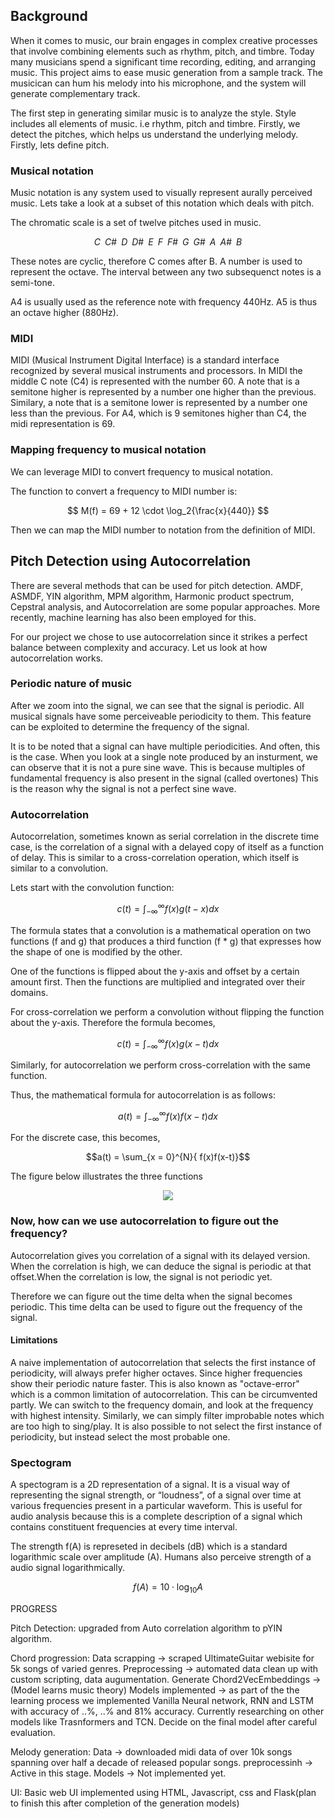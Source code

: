 ## Background

When it comes to music, our brain engages in complex creative processes
that involve combining elements such as rhythm, pitch, and timbre.
Today many musicians spend a significant time recording, editing, and arranging music.
This project aims to ease music generation from a sample track. The musicican can hum his melody
into his microphone, and the system will generate complementary track.

The first step in generating similar music is to analyze the style.
Style includes all elements of music. i.e rhythm, pitch and timbre.
Firstly, we detect the pitches, which helps us understand the underlying melody.
Firstly, lets define pitch.

### Musical notation

Music notation is any system used to visually represent aurally perceived music. Lets take a look at a subset of this notation which deals with pitch.

The chromatic scale is a set of twelve pitches used in music.

$$C \;\; C\# \;\; D \;\; D\# \;\; E \;\; F \;\; F\# \;\; G \;\; G\# \;\; A \;\; A\# \;\; B$$

These notes are cyclic, therefore C comes after B. A number is used to represent the octave.
The interval between any two subsequenct notes is a semi-tone.

A4 is usually used as the reference note with frequency 440Hz. A5 is thus an octave higher (880Hz).

### MIDI

MIDI (Musical Instrument Digital Interface) is a standard interface recognized by several musical instruments and processors. In MIDI the middle C note (C4) is represented with the number 60. A note that is a semitone higher is represented by a number one higher than the previous. Similary, a note that is a semitone lower is represented by a number one less than the previous. For A4, which is 9 semitones higher than C4, the midi representation is 69.

### Mapping frequency to musical notation

We can leverage MIDI to convert frequency to musical notation.

The function to convert a frequency to MIDI number is:

$$  M(f) = 69 + 12 \cdot \log_2{\frac{x}{440}} $$

Then we can map the MIDI number to notation from the definition of MIDI.

## Pitch Detection using Autocorrelation

There are several methods that can be used for pitch detection.
AMDF, ASMDF, YIN algorithm, MPM algorithm, Harmonic product spectrum, Cepstral analysis, and Autocorrelation are some popular approaches. More recently, machine learning has also been employed for this.

For our project we chose to use autocorrelation since it strikes a perfect balance between complexity and accuracy. Let us look at how autocorrelation works.

### Periodic nature of music

After we zoom into the signal, we can see that the signal is periodic.
All musical signals have some perceiveable periodicity to them.
This feature can be exploited to determine the frequency of the signal.

It is to be noted that a signal can have multiple periodicities. And often, this is the case.
When you look at a single note produced by an insturment, we can observe that it is not a pure sine wave.
This is because multiples of fundamental frequency is also present in the signal (called overtones)
This is the reason why the signal is not a perfect sine wave.

### Autocorrelation

Autocorrelation, sometimes known as serial correlation in the discrete time case, is the correlation of a signal with a delayed copy of itself as a function of delay. This is similar to a cross-correlation operation, which itself is similar to a convolution.

Lets start with the convolution function:

$$c(t) = \int_{-\infty}^{\infty}{f(x) g(t-x) dx}$$

The formula states that a convolution is a mathematical operation on two functions (f and g) that produces a third function (f * g) that expresses how the shape of one is modified by the other.

One of the functions is flipped about the y-axis and offset by a certain amount first. Then the functions are multiplied and integrated over their domains.

For cross-correlation we perform a convolution without flipping the function about the y-axis. Therefore the formula becomes,

$$c(t) = \int_{-\infty}^{\infty}{f(x) g(x-t) dx}$$

Similarly, for autocorrelation we perform cross-correlation with the same function.

Thus, the mathematical formula for autocorrelation is as follows:

$$a(t) = \int_{-\infty}^{\infty}{f(x) f(x - t) dx}$$

For the discrete case, this becomes,

$$a(t) = \sum_{x = 0}^{N}{ f(x)f(x-t)}$$

The figure below illustrates the three functions

<center><img src="https://upload.wikimedia.org/wikipedia/commons/thumb/2/21/Comparison_convolution_correlation.svg/600px-Comparison_convolution_correlation.svg.png"></center>

### Now, how can we use autocorrelation to figure out the frequency?

Autocorrelation gives you correlation of a signal with its delayed version. When the correlation is high, we can deduce the signal is periodic at that offset.When the correlation is low, the signal is not periodic yet.

Therefore we can figure out the time delta when the signal becomes periodic. This time delta can be used to figure out the frequency of the signal.

#### Limitations

A naive implementation of autocorrelation that selects the first instance of periodicity, will always prefer higher octaves. Since higher frequencies show their periodic nature faster. This is also known as "octave-error" which is a common limitation of autocorrelation. This can be circumvented partly. We can switch to the frequency domain, and look at the frequency with highest intensity. Similarly, we can simply filter improbable notes which are too high to sing/play. It is also possible to not select the first instance of periodicity, but instead select the most probable one.

### Spectogram

A spectogram is a 2D representation of a signal. It is a visual way of representing the signal strength, or “loudness”, of a signal over time at various frequencies present in a particular waveform. This is useful for audio analysis because this is a complete description of a signal which contains constituent frequencies at every time interval.

The strength f(A) is represeted in decibels (dB) which is a standard logarithmic scale over amplitude (A). Humans also perceive strength of a audio signal logarithmically.

$$ f(A) = 10 \cdot \log_{10}{A} $$

PROGRESS

Pitch Detection:
upgraded from Auto correlation algorithm to pYIN algorithm.

Chord progression:
Data scrapping -> scraped UltimateGuitar webisite for 5k songs of varied genres.
Preprocessing -> automated data clean up with custom scripting, data augumentation.
Generate Chord2VecEmbeddings -> (Model learns music theory)
Models implemented -> as part of the the learning process we implemented Vanilla Neural network, RNN and LSTM with accuracy of ..%, ..% and 81% accuracy. Currently researching on other models like Trasnformers and TCN. Decide on the final model after careful evaluation.

Melody generation:
Data -> downloaded midi data of over 10k songs spanning over half a decade of released popular songs.
preprocessinh -> Active in this stage.
Models -> Not implemented yet.

UI:
Basic web UI implemented using HTML, Javascript, css and Flask(plan to finish this after completion of the generation models)
